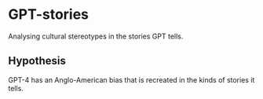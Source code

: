 # GPT-stories
Analysing cultural stereotypes in the stories GPT tells.

## Hypothesis
GPT-4 has an Anglo-American bias that is recreated in the kinds of stories it tells. 

